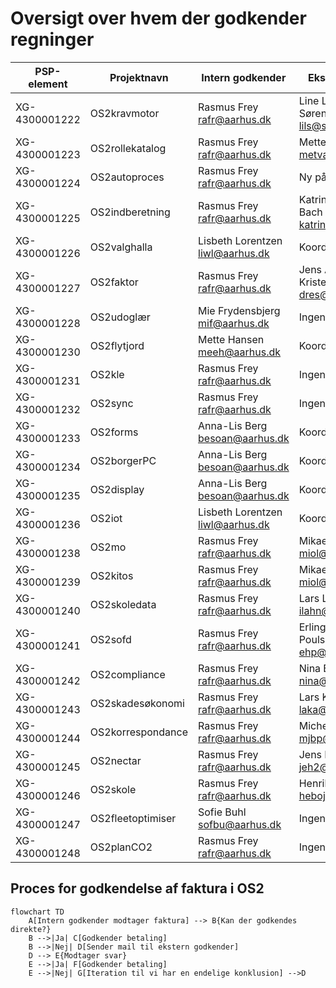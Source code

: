 # Oversigt over hvem der godkender regninger

| PSP-element   | Projektnavn       | Intern godkender                 | Ekstern godkender                             |
|---------------|-------------------|----------------------------------|-----------------------------------------------|
| XG-4300001222 | OS2kravmotor      | Rasmus Frey [rafr@aarhus.dk](mailto:rafr@aarhus.dk)       | Line Lynggaard Sørensen [lils@syddjurs.dk](mailto:lils@syddjurs.dk)      |
| XG-4300001223 | OS2rollekatalog   | Rasmus Frey [rafr@aarhus.dk](mailto:rafr@aarhus.dk)       | Mette Valbjørn [metva@favrskov.dk](mailto:metva@favrskov.dk)              |
| XG-4300001224 | OS2autoproces     | Rasmus Frey [rafr@aarhus.dk](mailto:rafr@aarhus.dk)       | Ny på vej                                     |
| XG-4300001225 | OS2indberetning   | Rasmus Frey [rafr@aarhus.dk](mailto:rafr@aarhus.dk)       | Katrine Kjærgaard Bach [katrine.k.bach@rksk.dk](mailto:katrine.k.bach@rksk.dk) |
| XG-4300001226 | OS2valghalla      | Lisbeth Lorentzen [liwl@aarhus.dk](mailto:liwl@aarhus.dk) | Koordinationsgruppen                          |
| XG-4300001227 | OS2faktor         | Rasmus Frey [rafr@aarhus.dk](mailto:rafr@aarhus.dk)       | Jens Andreas Kristensen [dres@rksk.dk](mailto:dres@rksk.dk)          |
| XG-4300001228 | OS2udoglær        | Mie Frydensbjerg [mif@aarhus.dk](mailto:mif@aarhus.dk)   | Ingen                                         |
| XG-4300001230 | OS2flytjord       | Mette Hansen [meeh@aarhus.dk](mailto:meeh@aarhus.dk)      | Koordinationsgruppen                          |
| XG-4300001231 | OS2kle            | Rasmus Frey [rafr@aarhus.dk](mailto:rafr@aarhus.dk)       | Ingen                                         |
| XG-4300001232 | OS2sync           | Rasmus Frey [rafr@aarhus.dk](mailto:rafr@aarhus.dk)       | Ingen                                         |
| XG-4300001233 | OS2forms          | Anna-Lis Berg [besoan@aarhus.dk](mailto:besoan@aarhus.dk)   | Koordinationsgruppen                          |
| XG-4300001234 | OS2borgerPC       | Anna-Lis Berg [besoan@aarhus.dk](mailto:besoan@aarhus.dk)   | Koordinationsgruppen                          |
| XG-4300001235 | OS2display        | Anna-Lis Berg [besoan@aarhus.dk](mailto:besoan@aarhus.dk)   | Koordinationsgruppen                          |
| XG-4300001236 | OS2iot            | Lisbeth Lorentzen [liwl@aarhus.dk](mailto:liwl@aarhus.dk) | Koordinationsgruppen                          |
| XG-4300001238 | OS2mo             | Rasmus Frey [rafr@aarhus.dk](mailto:rafr@aarhus.dk)       | Mikael Olsen [miol@balk.dk](mailto:miol@balk.dk)                     |
| XG-4300001239 | OS2kitos          | Rasmus Frey [rafr@aarhus.dk](mailto:rafr@aarhus.dk)       | Mikael Olsen [miol@balk.dk](mailto:miol@balk.dk)                     |
| XG-4300001240 | OS2skoledata      | Rasmus Frey [rafr@aarhus.dk](mailto:rafr@aarhus.dk)       | Lars Lyngsøe Højberg [ilahn@rebild.dk](mailto:ilahn@rebild.dk)          |
| XG-4300001241 | OS2sofd           | Rasmus Frey [rafr@aarhus.dk](mailto:rafr@aarhus.dk)       | Erling Haunstrup Poulsen [ehp@syddjurs.dk](mailto:ehp@syddjurs.dk)      |
| XG-4300001242 | OS2compliance     | Rasmus Frey [rafr@aarhus.dk](mailto:rafr@aarhus.dk)       | Nina Birthe Sørensen [nina@nibis.dk](mailto:nina@nibis.dk)            |
| XG-4300001243 | OS2skadesøkonomi  | Rasmus Frey [rafr@aarhus.dk](mailto:rafr@aarhus.dk)       | Lars Kaalund [laka@kl.dk](mailto:laka@kl.dk)                       |
| XG-4300001244 | OS2korrespondance | Rasmus Frey [rafr@aarhus.dk](mailto:rafr@aarhus.dk)       | Michelle Juhl [mjbp@syddjurs.dk](mailto:mjbp@syddjurs.dk)                |
| XG-4300001245 | OS2nectar         | Rasmus Frey [rafr@aarhus.dk](mailto:rafr@aarhus.dk)       | Jens Kjellerup [jeh2@balk.dk](mailto:jeh2@balk.dk)                   |
| XG-4300001246 | OS2skole          | Rasmus Frey [rafr@aarhus.dk](mailto:rafr@aarhus.dk)       | Henrik Bojsen [heboj@syddjurs.dk](mailto:heboj@syddjurs.dk)               |
| XG-4300001247 | OS2fleetoptimiser | Sofie Buhl [sofbu@aarhus.dk](mailto:sofbu@aarhus.dk)       | Ingen                                         |
| XG-4300001248 | OS2planCO2        | Rasmus Frey [rafr@aarhus.dk](mailto:rafr@aarhus.dk)       | Ingen                                         |

## Proces for godkendelse af faktura i OS2

```mermaid
flowchart TD
    A[Intern godkender modtager faktura] --> B{Kan der godkendes direkte?}
    B -->|Ja| C[Godkender betaling]
    B -->|Nej| D[Sender mail til ekstern godkender]
    D --> E{Modtager svar}
    E -->|Ja| F[Godkender betaling]
    E -->|Nej| G[Iteration til vi har en endelige konklusion] -->D
```